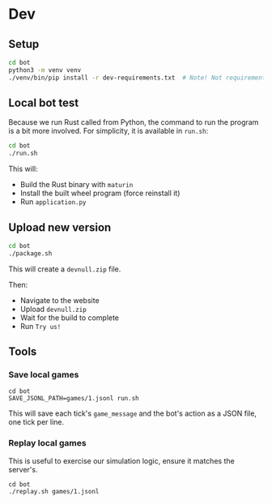 # Dev

## Setup

```sh
cd bot
python3 -m venv venv
./venv/bin/pip install -r dev-requirements.txt  # Note! Not requirements.txt!
```

## Local bot test

Because we run Rust called from Python, the command to run the program is a bit
more involved. For simplicity, it is available in `run.sh`:

```sh
cd bot
./run.sh
```

This will:
- Build the Rust binary with `maturin`
- Install the built wheel program (force reinstall it)
- Run `application.py`

## Upload new version

```sh
cd bot
./package.sh
```

This will create a `devnull.zip` file.

Then:
- Navigate to the website
- Upload `devnull.zip`
- Wait for the build to complete
- Run `Try us!`

## Tools

### Save local games

```
cd bot
SAVE_JSONL_PATH=games/1.jsonl run.sh
```

This will save each tick's `game_message` and the bot's action as a JSON file,
one tick per line.

### Replay local games

This is useful to exercise our simulation logic, ensure it matches the server's.

```
cd bot
./replay.sh games/1.jsonl
```
